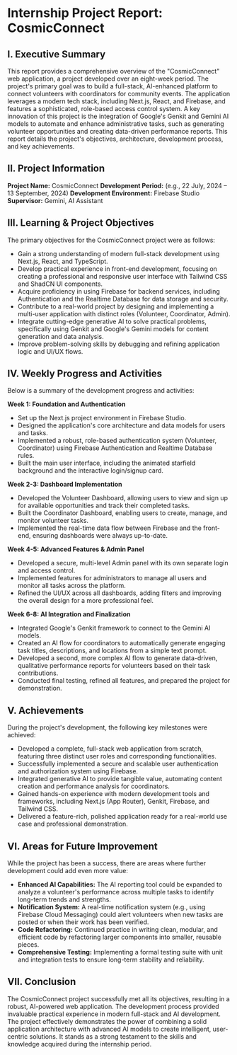 
# Internship Project Report: CosmicConnect

## I. Executive Summary
This report provides a comprehensive overview of the "CosmicConnect" web application, a project developed over an eight-week period. The project's primary goal was to build a full-stack, AI-enhanced platform to connect volunteers with coordinators for community events. The application leverages a modern tech stack, including Next.js, React, and Firebase, and features a sophisticated, role-based access control system. A key innovation of this project is the integration of Google's Genkit and Gemini AI models to automate and enhance administrative tasks, such as generating volunteer opportunities and creating data-driven performance reports. This report details the project's objectives, architecture, development process, and key achievements.

## II. Project Information
**Project Name:** CosmicConnect
**Development Period:** (e.g., 22 July, 2024 – 13 September, 2024)
**Development Environment:** Firebase Studio
**Supervisor:** Gemini, AI Assistant

## III. Learning & Project Objectives
The primary objectives for the CosmicConnect project were as follows:
*   Gain a strong understanding of modern full-stack development using Next.js, React, and TypeScript.
*   Develop practical experience in front-end development, focusing on creating a professional and responsive user interface with Tailwind CSS and ShadCN UI components.
*   Acquire proficiency in using Firebase for backend services, including Authentication and the Realtime Database for data storage and security.
*   Contribute to a real-world project by designing and implementing a multi-user application with distinct roles (Volunteer, Coordinator, Admin).
*   Integrate cutting-edge generative AI to solve practical problems, specifically using Genkit and Google's Gemini models for content generation and data analysis.
*   Improve problem-solving skills by debugging and refining application logic and UI/UX flows.

## IV. Weekly Progress and Activities
Below is a summary of the development progress and activities:

**Week 1: Foundation and Authentication**
*   Set up the Next.js project environment in Firebase Studio.
*   Designed the application's core architecture and data models for users and tasks.
*   Implemented a robust, role-based authentication system (Volunteer, Coordinator) using Firebase Authentication and Realtime Database rules.
*   Built the main user interface, including the animated starfield background and the interactive login/signup card.

**Week 2-3: Dashboard Implementation**
*   Developed the Volunteer Dashboard, allowing users to view and sign up for available opportunities and track their completed tasks.
*   Built the Coordinator Dashboard, enabling users to create, manage, and monitor volunteer tasks.
*   Implemented the real-time data flow between Firebase and the front-end, ensuring dashboards were always up-to-date.

**Week 4-5: Advanced Features & Admin Panel**
*   Developed a secure, multi-level Admin panel with its own separate login and access control.
*   Implemented features for administrators to manage all users and monitor all tasks across the platform.
*   Refined the UI/UX across all dashboards, adding filters and improving the overall design for a more professional feel.

**Week 6-8: AI Integration and Finalization**
*   Integrated Google's Genkit framework to connect to the Gemini AI models.
*   Created an AI flow for coordinators to automatically generate engaging task titles, descriptions, and locations from a simple text prompt.
*   Developed a second, more complex AI flow to generate data-driven, qualitative performance reports for volunteers based on their task contributions.
*   Conducted final testing, refined all features, and prepared the project for demonstration.

## V. Achievements
During the project's development, the following key milestones were achieved:
*   Developed a complete, full-stack web application from scratch, featuring three distinct user roles and corresponding functionalities.
*   Successfully implemented a secure and scalable user authentication and authorization system using Firebase.
*   Integrated generative AI to provide tangible value, automating content creation and performance analysis for coordinators.
*   Gained hands-on experience with modern development tools and frameworks, including Next.js (App Router), Genkit, Firebase, and Tailwind CSS.
*   Delivered a feature-rich, polished application ready for a real-world use case and professional demonstration.

## VI. Areas for Future Improvement
While the project has been a success, there are areas where further development could add even more value:
*   **Enhanced AI Capabilities:** The AI reporting tool could be expanded to analyze a volunteer's performance across multiple tasks to identify long-term trends and strengths.
*   **Notification System:** A real-time notification system (e.g., using Firebase Cloud Messaging) could alert volunteers when new tasks are posted or when their work has been verified.
*   **Code Refactoring:** Continued practice in writing clean, modular, and efficient code by refactoring larger components into smaller, reusable pieces.
*   **Comprehensive Testing:** Implementing a formal testing suite with unit and integration tests to ensure long-term stability and reliability.

## VII. Conclusion
The CosmicConnect project successfully met all its objectives, resulting in a robust, AI-powered web application. The development process provided invaluable practical experience in modern full-stack and AI development. The project effectively demonstrates the power of combining a solid application architecture with advanced AI models to create intelligent, user-centric solutions. It stands as a strong testament to the skills and knowledge acquired during the internship period.
